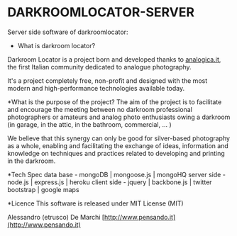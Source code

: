 # DARKROOMLOCATOR-SERVER

Server side software of darkroomlocator:

* What is darkroom locator?

Darkroom Locator is a project born and developed thanks to [analogica.it](http://www.analogica.it), the first Italian community dedicated to analogue photography.

It's a project completely free, non-profit and designed with the most modern and high-performance technologies available today.

*What is the purpose of the project?
The aim of the project is to facilitate and encourage the meeting between no darkroom professional photographers or amateurs and analog photo enthusiasts owing a darkroom (in garage, in the attic, in the bathroom, commercial, ... )

We believe that this synergy can only be good for silver-based photography as a whole, enabling and facilitating the exchange of ideas, information and knowledge on techniques and practices related to developing and printing in the darkroom.

*Tech Spec
data base - mongoDB | mongoose.js | mongoHQ
server side - node.js | express.js | heroku
client side - jquery | backbone.js | twitter bootstrap | google maps

*Licence
This software is released under MIT License (MIT)

Alessandro (etrusco) De Marchi
[http://www.pensando.it](http://www.pensando.it)
